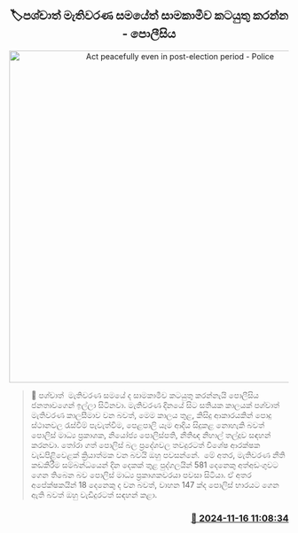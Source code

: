 <p align='center'><b><h2 align='center' title='Act peacefully even in post-election period - Police'>🏷පශ්චාත් මැතිවරණ සමයේත් සාමකාමීව කටයුතු කරන්න - පොලීසි‍ය</h2></b></p>
<p align='center'><img src='https://helakuru.sgp1.cdn.digitaloceanspaces.com/esana/images/lib/srilanka-police[1].jpg' width='600' alt='Act peacefully even in post-election period - Police'></p>

>📝 පශ්චාත්  මැතිවරණ සමයේ ද සාමකාමීව කටයුතු කරන්නැයි පොලීසිය ජනතාවගෙන් ඉල්ලා සිටිනවා.
මැතිවරණ දිනයේ සිට සතියක කාලයක් පශ්චාත් මැතිවරණ කාලසීමාව වන බවත්, මෙම කාලය තුළ, කිසිදු ආකාරයකින් පොදු ස්ථානවල රැස්වීම් පැවැත්වීම, පෙළපාලි යෑම ආදිය සිදුකළ නොහැකි බවත් පොලිස් මාධ්‍ය ප්‍රකාශක, නියෝජ්‍ය පොලිස්පති, නීතිඥ නිහාල් තල්දූව සඳහන් කරනවා.
තෝරා ගත් පොලිස් බල ප්‍රදේශවල තවදුරටත් විශේෂ ආරක්ෂක වැඩපිළිවෙළක් ක්‍රියාත්මක වන බවයි ඔහු පවසන්නේ. 
මේ අතර, මැතිවරණ නීති කඩකිරීම සම්බන්ධයෙන් දින දෙකක් තුළ පුද්ගලයින් 581 දෙනෙකු අත්අඩංගුවට ගෙන තිබෙන බව පොලිස් මාධ්‍ය ප්‍රකාශකවරයා පවසා සිටියා.
ඒ අතර අපේක්ෂකයින් 18 දෙනෙකු ද වන බවත්, වාහන 147 ක්ද පොලිස් භාරයට ගෙන ඇති බවත් ඔහු වැඩිදුරටත් සඳහන් කළා.


<h3 align='right'><a href='https://www.helakuru.lk/esana/p/105110/'>📅 2024-11-16 11:08:34</a></h3>
